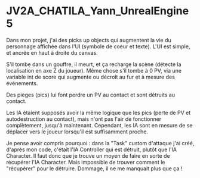 # JV2A_CHATILA_Yann_UnrealEngine5
 
Dans mon projet, j'ai des picks up objects qui augmentent la vie du personnage affichée dans l'UI (symbole de coeur et texte).
L'UI est simple, et ancrée en haut à droite du canvas.

S'il tombe dans un gouffre, il meurt, et ça recharge la scène (détecte la localisation en axe Z du joueur). Même chose s'il tombe à 0 PV, via une variable
int de score qui augmente ou décroît au fur et à mesure des événements.

Des pièges (pics) lui font perdre un PV au contact et sont détruits au contact.

Les IA étaient supposés avoir la même logique que les pics (perte de PV et autodestruction au contact), mais n'ont pas l'air de fonctionner complètement, 
jusqu'à maintenant. Cependant, les IA sont en mesure de se déplacer vers le joueur lorsqu'il est suffisamment proche.

Je pense avoir compris pourquoi : dans la "Task" custom d'attaque j'ai créé, d'après mon code, c'était l'IA Controller qui est détruit, plutôt que l'IA Character.
Il faut donc que je trouve un moyen de faire en sorte de récupérer l'IA Character. Mais impossible de trouver comment le "récupérer" pour le détruire. Dommage, 
il ne me manquait plus que ça !